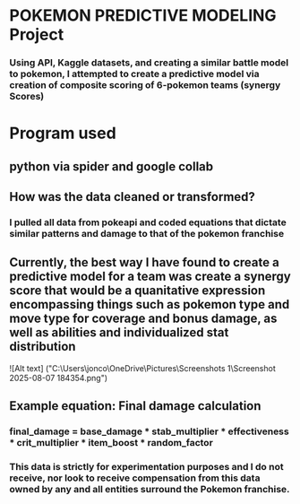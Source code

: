 # POKEMON PREDICTIVE MODELING Project
### Using API, Kaggle datasets, and creating a similar battle model to pokemon, I attempted to create a predictive model via creation of composite scoring of 6-pokemon teams (synergy Scores)

# Program used
## python via spider and google collab

## How was the data cleaned or transformed? 
### I pulled all data from pokeapi and coded equations that dictate similar patterns and damage to that of the pokemon franchise

## Currently, the best way I have found to create a predictive model for a team was create a synergy score that would be a quanitative expression encompassing things such as pokemon type and move type for coverage and bonus damage, as well as abilities and individualized stat distribution 

![Alt text] ("C:\Users\jonco\OneDrive\Pictures\Screenshots 1\Screenshot 2025-08-07 184354.png")
## Example equation: Final damage calculation
### final_damage = base_damage * stab_multiplier * effectiveness * crit_multiplier * item_boost * random_factor






### This data is strictly for experimentation purposes and I do not receive, nor look to receive compensation from this data owned by any and all entities surround the Pokemon franchise.

